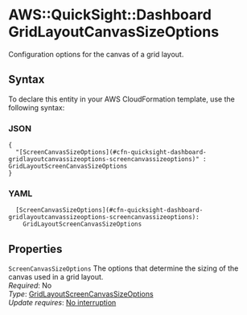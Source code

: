 # AWS::QuickSight::Dashboard GridLayoutCanvasSizeOptions<a name="aws-properties-quicksight-dashboard-gridlayoutcanvassizeoptions"></a>

Configuration options for the canvas of a grid layout\.

## Syntax<a name="aws-properties-quicksight-dashboard-gridlayoutcanvassizeoptions-syntax"></a>

To declare this entity in your AWS CloudFormation template, use the following syntax:

### JSON<a name="aws-properties-quicksight-dashboard-gridlayoutcanvassizeoptions-syntax.json"></a>

```
{
  "[ScreenCanvasSizeOptions](#cfn-quicksight-dashboard-gridlayoutcanvassizeoptions-screencanvassizeoptions)" : GridLayoutScreenCanvasSizeOptions
}
```

### YAML<a name="aws-properties-quicksight-dashboard-gridlayoutcanvassizeoptions-syntax.yaml"></a>

```
  [ScreenCanvasSizeOptions](#cfn-quicksight-dashboard-gridlayoutcanvassizeoptions-screencanvassizeoptions): 
    GridLayoutScreenCanvasSizeOptions
```

## Properties<a name="aws-properties-quicksight-dashboard-gridlayoutcanvassizeoptions-properties"></a>

`ScreenCanvasSizeOptions`  <a name="cfn-quicksight-dashboard-gridlayoutcanvassizeoptions-screencanvassizeoptions"></a>
The options that determine the sizing of the canvas used in a grid layout\.  
*Required*: No  
*Type*: [GridLayoutScreenCanvasSizeOptions](aws-properties-quicksight-dashboard-gridlayoutscreencanvassizeoptions.md)  
*Update requires*: [No interruption](https://docs.aws.amazon.com/AWSCloudFormation/latest/UserGuide/using-cfn-updating-stacks-update-behaviors.html#update-no-interrupt)